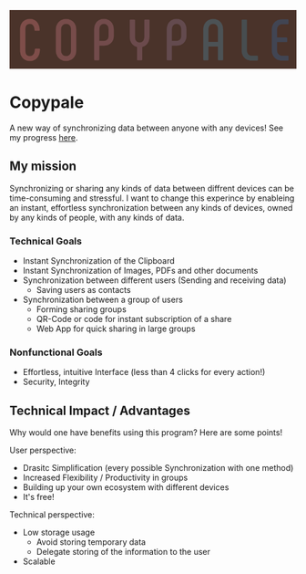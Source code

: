 ![Logo](/assets/images/logo.png)
# Copypale
A new way of synchronizing data between anyone with any devices!
See my progress [here](https://github.com/users/noahpy/projects/1).

## My mission
Synchronizing or sharing any kinds of data between diffrent devices can 
be time-consuming and stressful. I want to change this experince by enableing 
an instant, effortless synchronization between any kinds of devices, owned by any kinds of people, with any kinds of data.

### Technical Goals
- Instant Synchronization of the Clipboard
- Instant Synchronization of Images, PDFs and other documents
- Synchronization between different users (Sending and receiving data)
  * Saving users as contacts
- Synchronization between a group of users
  * Forming sharing groups 
  * QR-Code or code for instant subscription of a share
  * Web App for quick sharing in large groups

### Nonfunctional Goals
- Effortless, intuitive Interface (less than 4 clicks for every action!)
- Security, Integrity

## Technical Impact / Advantages
Why would one have benefits using this program?
Here are some points!
  
User perspective:
- Drasitc Simplification (every possible Synchronization with one method)
- Increased Flexibility / Productivity in groups
- Building up your own ecosystem with different devices
- It's free!
  
Technical perspective:
- Low storage usage
  * Avoid storing temporary data
  * Delegate storing of the information to the user
- Scalable


